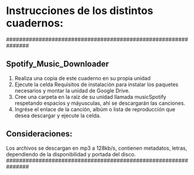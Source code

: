 # Instrucciones de los distintos cuadernos:

###############################################################
## Spotify_Music_Downloader
1. Realiza una copia de este cuaderno en su propia unidad
2. Ejecute la celda Requisitos de instalación para instalar los paquetes necesarios y montar la unidad de Google Drive.
3. Cree una carpeta en la raíz de su unidad llamada musicSpotify respetando espacios y máyusculas, ahí se descargarán las canciones.
4. Ingrése el enlace de la canción, albúm o lista de reproducción que desea descargar y ejecute la celda.

## Consideraciones:
Los archivos se descargan en mp3 a 128kb/s, contienen metadatos, letras, dependiendo de la disponibilidad y portada del disco. 
###############################################################
